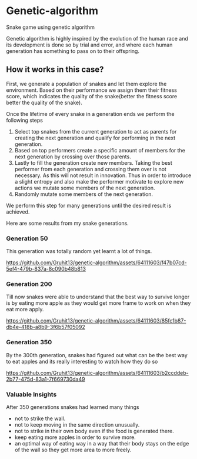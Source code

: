 # Genetic-algorithm
Snake game using genetic algorithm

Genetic algorithm is highly inspired by the evolution of the human race and its development is done so by trial and error, and 
where each human generation has something to pass on to their offspring.

## How it works in this case?
First, we generate a population of snakes and let them explore the environment. Based on their performance we assign them their fitness score,
which indicates the quality of the snake(better the fitness score better the quality of the snake).

Once the lifetime of every snake in a generation ends we perform the following steps
1. Select top snakes from the current generation to act as parents for creating the next generation and qualify for performing in the next generation.
2. Based on top performers create a specific amount of members for the next generation by crossing over those parents.
3. Lastly to fill the generation create new members.
Taking the best performer from each generation and crossing them over is not necessary. As this will not result in innovation.
Thus in order to introduce a slight entropy and also make the performer motivate to explore new actions we mutate some members
of the next generation.
4. Randomly mutate some members of the next generation.

We perform this step for many generations until the desired result is achieved.

Here are some results from my snake generations.

### Generation 50
This generation was totally random yet learnt a lot of things.




https://github.com/Gruhit13/genetic-algorithm/assets/64111603/f47b07cd-5ef4-479b-837a-8c090b48b813



### Generation 200
Till now snakes were able to understand that the best way to survive longer is by eating more apple as they would get more frame
to work on when they eat more apply.




https://github.com/Gruhit13/genetic-algorithm/assets/64111603/85fc1b87-db4e-418b-a8b9-3f6b57f05092

### Generation 350
By the 300th generation, snakes had figured out what can be the best way to eat apples and its really interesting to watch how they do so



https://github.com/Gruhit13/genetic-algorithm/assets/64111603/b2ccddeb-2b77-475d-83a1-7f669730da49


### Valuable Insights
After 350 generations snakes had learned many things
- not to strike the wall.
- not to keep moving in the same direction unusually.
- not to strike in their own body even if the food is generated there.
- keep eating more apples in order to survive more.
- an optimal way of eating way in a way that their body stays on the edge of the wall so they
  get more area to more freely.
